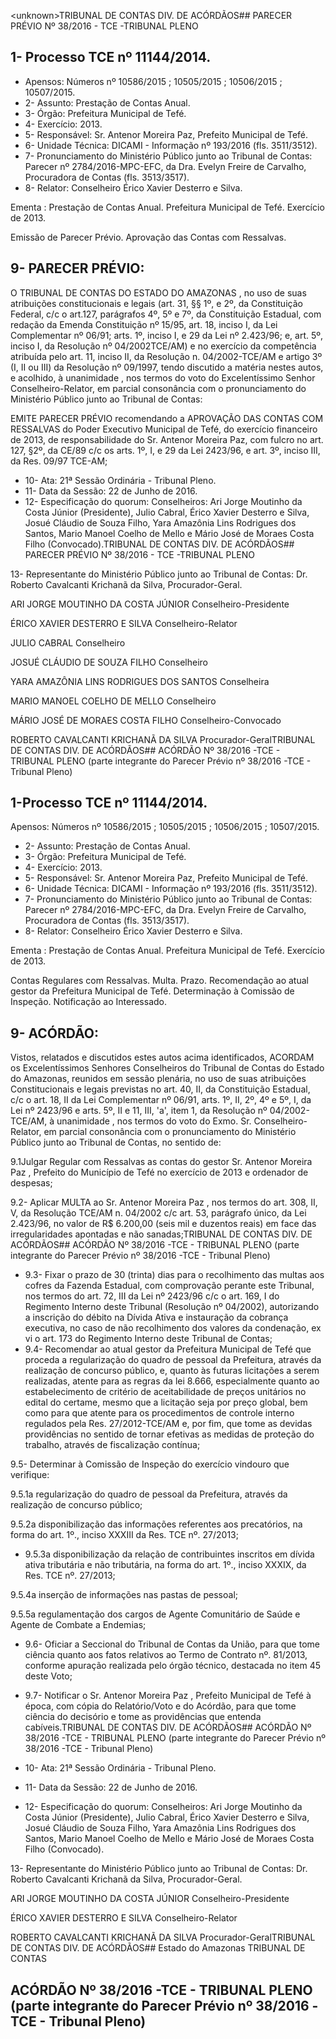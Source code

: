 &lt;unknown&gt;TRIBUNAL DE CONTAS DIV. DE ACÓRDÃOS## PARECER PRÉVIO Nº 38/2016 - TCE -TRIBUNAL PLENO

## 1- Processo TCE nº 11144/2014.

- Apensos: Números nº 10586/2015 ; 10505/2015 ; 10506/2015 ; 10507/2015.
- 2- Assunto: Prestação de Contas Anual.
- 3- Órgão: Prefeitura Municipal de Tefé.
- 4- Exercício: 2013.
- 5- Responsável: Sr. Antenor Moreira Paz, Prefeito Municipal de Tefé.
- 6- Unidade Técnica: DICAMI - Informação nº 193/2016 (fls. 3511/3512).
- 7- Pronunciamento do Ministério Público junto ao Tribunal de Contas: Parecer nº 2784/2016-MPC-EFC, da Dra. Evelyn Freire de Carvalho, Procuradora de Contas (fls. 3513/3517).
- 8- Relator: Conselheiro Érico Xavier Desterro e Silva.

Ementa : Prestação de Contas Anual. Prefeitura  Municipal  de  Tefé.  Exercício  de 2013.

Emissão  de  Parecer  Prévio.  Aprovação  das Contas com Ressalvas.

## 9- PARECER PRÉVIO:

O TRIBUNAL DE CONTAS DO ESTADO DO AMAZONAS ,  no  uso  de suas atribuições constitucionais e legais (art. 31, §§ 1º, e 2º, da Constituição Federal, c/c  o  art.127,  parágrafos  4º,  5º  e  7º,  da  Constituição  Estadual,  com  redação  da Emenda Constituição nº 15/95, art. 18, inciso I, da Lei Complementar nº 06/91; arts. 1º,  inciso  I,  e  29  da  Lei  nº  2.423/96;  e,  art.  5º,  inciso  I,  da  Resolução  nº  04/2002TCE/AM) e no exercício da competência atribuída pelo art. 11, inciso II, da Resolução n. 04/2002-TCE/AM e artigo 3º (I, II ou III) da Resolução nº 09/1997, tendo discutido a matéria nestes autos, e acolhido, à unanimidade , nos termos do voto do Excelentíssimo Senhor Conselheiro-Relator, em parcial consonância com o pronunciamento do Ministério Público junto ao Tribunal de Contas:

EMITE PARECER PRÉVIO recomendando a APROVAÇÃO DAS CONTAS COM RESSALVAS do  Poder  Executivo  Municipal  de  Tefé,  do  exercício financeiro de 2013, de responsabilidade do Sr.  Antenor  Moreira Paz, com fulcro no art. 127, §2º, da CE/89 c/c os arts. 1º, I, e 29 da Lei 2423/96, e art. 3º, inciso III, da Res. 09/97 TCE-AM;

- 10- Ata: 21ª Sessão Ordinária - Tribunal Pleno.
- 11- Data da Sessão: 22 de Junho de 2016.
- 12-  Especificação  do  quorum: Conselheiros:  Ari  Jorge  Moutinho  da  Costa  Júnior (Presidente),  Julio  Cabral,  Érico  Xavier  Desterro  e  Silva,  Josué  Cláudio  de  Souza Filho,  Yara  Amazônia Lins Rodrigues dos Santos, Mario  Manoel Coelho de  Mello e Mário José de Moraes Costa Filho (Convocado).TRIBUNAL DE CONTAS DIV. DE ACÓRDÃOS## PARECER PRÉVIO Nº 38/2016 - TCE -TRIBUNAL PLENO

13- Representante do Ministério Público junto ao Tribunal de Contas: Dr. Roberto Cavalcanti Krichanã da Silva, Procurador-Geral.

ARI JORGE MOUTINHO DA COSTA JÚNIOR Conselheiro-Presidente

ÉRICO XAVIER DESTERRO E SILVA Conselheiro-Relator

JULIO CABRAL Conselheiro

JOSUÉ CLÁUDIO DE SOUZA FILHO Conselheiro

YARA AMAZÔNIA LINS RODRIGUES DOS SANTOS Conselheira

MARIO MANOEL COELHO DE MELLO Conselheiro

MÁRIO JOSÉ DE MORAES COSTA FILHO Conselheiro-Convocado

ROBERTO CAVALCANTI KRICHANÃ DA SILVA Procurador-GeralTRIBUNAL DE CONTAS DIV. DE ACÓRDÃOS## ACÓRDÃO Nº 38/2016 -TCE - TRIBUNAL PLENO (parte integrante do Parecer Prévio nº 38/2016 -TCE - Tribunal Pleno)

## 1-Processo TCE nº 11144/2014.

Apensos: Números nº 10586/2015 ; 10505/2015 ; 10506/2015 ; 10507/2015.

- 2- Assunto: Prestação de Contas Anual.
- 3- Órgão: Prefeitura Municipal de Tefé.
- 4- Exercício: 2013.
- 5- Responsável: Sr. Antenor Moreira Paz, Prefeito Municipal de Tefé.
- 6- Unidade Técnica: DICAMI - Informação nº 193/2016 (fls. 3511/3512).
- 7- Pronunciamento do Ministério Público junto ao Tribunal de Contas: Parecer nº 2784/2016-MPC-EFC, da Dra. Evelyn Freire de Carvalho, Procuradora de Contas (fls. 3513/3517).
- 8- Relator: Conselheiro Érico Xavier Desterro e Silva.

Ementa : Prestação de Contas Anual. Prefeitura  Municipal  de  Tefé.  Exercício  de 2013.

Contas  Regulares  com  Ressalvas.  Multa. Prazo.  Recomendação  ao  atual  gestor  da Prefeitura Municipal de Tefé. Determinação à Comissão de Inspeção. Notificação ao Interessado.

## 9- ACÓRDÃO:

Vistos, relatados e discutidos estes autos acima identificados, ACORDAM os  Excelentíssimos  Senhores  Conselheiros  do  Tribunal  de  Contas  do Estado  do  Amazonas,  reunidos  em  sessão  plenária,  no  uso  de  suas  atribuições Constitucionais e legais previstas no art. 40, II, da Constituição Estadual, c/c o art. 18, II da Lei Complementar nº 06/91, arts. 1º, II, 2º, 4º e 5º, I, da Lei nº 2423/96 e arts. 5º, II e 11, III, 'a', item 1, da Resolução nº 04/2002-TCE/AM, à unanimidade , nos termos do voto do Exmo.  Sr.  Conselheiro-Relator, em  parcial  consonância com  o pronunciamento do Ministério Público junto ao Tribunal de Contas, no sentido de:

9.1Julgar  Regular  com  Ressalvas as  contas  do  gestor  Sr. Antenor Moreira  Paz ,  Prefeito  do  Município  de  Tefé  no  exercício  de  2013  e  ordenador  de despesas;

9.2- Aplicar MULTA ao Sr. Antenor Moreira Paz , nos termos do art. 308, II,  V, da Resolução TCE/AM n. 04/2002 c/c art. 53, parágrafo único, da Lei 2.423/96, no  valor  de R$  6.200,00 (seis  mil  e  duzentos  reais)  em  face  das  irregularidades apontadas e não sanadas;TRIBUNAL DE CONTAS DIV. DE ACÓRDÃOS## ACÓRDÃO Nº 38/2016 -TCE - TRIBUNAL PLENO (parte integrante do Parecer Prévio nº 38/2016 -TCE - Tribunal Pleno)

- 9.3- Fixar o prazo de 30 (trinta) dias para o recolhimento das multas aos cofres da Fazenda Estadual, com comprovação perante este Tribunal, nos termos do art.  72,  III  da  Lei  nº  2423/96  c/c  o  art.  169,  I  do  Regimento  Interno  deste  Tribunal (Resolução  nº  04/2002), autorizando a inscrição do débito na Dívida Ativa e instauração  da  cobrança  executiva,  no  caso  de  não  recolhimento  dos  valores  da condenação, ex vi o art. 173 do Regimento Interno deste Tribunal de Contas;
- 9.4- Recomendar ao atual gestor da Prefeitura Municipal de Tefé que proceda a regularização do quadro de pessoal da Prefeitura, através da realização de concurso público, e, quanto às futuras licitações a serem realizadas, atente para as regras da lei 8.666, especialmente  quanto  ao estabelecimento  de  critério de aceitabilidade de preços unitários no edital do certame, mesmo que a licitação seja por  preço  global,  bem  como  para  que  atente  para  os  procedimentos  de  controle interno  regulados  pela  Res.  27/2012-TCE/AM  e,  por  fim,  que  tome  as  devidas providências  no  sentido  de  tornar  efetivas  as  medidas  de  proteção  do  trabalho, através de fiscalização contínua;

9.5-  Determinar  à  Comissão  de  Inspeção do  exercício  vindouro  que verifique:

9.5.1a  regularização do quadro de pessoal da Prefeitura, através da realização de concurso público;

9.5.2a disponibilização das informações referentes aos precatórios, na forma do art. 1º., inciso XXXIII da Res. TCE nº. 27/2013;

- 9.5.3a  disponibilização  da  relação  de  contribuintes  inscritos  em dívida ativa tributária e não tributária, na forma do art. 1º., inciso XXXIX, da Res. TCE nº. 27/2013;

9.5.4a inserção de informações nas pastas de pessoal;

9.5.5a  regulamentação  dos  cargos  de  Agente  Comunitário  de Saúde e Agente de Combate a Endemias;

- 9.6- Oficiar a Seccional do Tribunal de Contas da União, para que tome ciência  quanto  aos  fatos  relativos  ao  Termo  de  Contrato  nº.  81/2013,  conforme apuração realizada pelo órgão técnico, destacada no item 45 deste Voto;
- 9.7-  Notificar o  Sr. Antenor Moreira Paz ,  Prefeito  Municipal de Tefé à época, com cópia do Relatório/Voto e do Acórdão, para que tome ciência do decisório e tome as providências que entenda cabíveis.TRIBUNAL DE CONTAS DIV. DE ACÓRDÃOS## ACÓRDÃO Nº 38/2016 -TCE - TRIBUNAL PLENO (parte integrante do Parecer Prévio nº 38/2016 -TCE - Tribunal Pleno)

- 10- Ata: 21ª Sessão Ordinária - Tribunal Pleno.
- 11- Data da Sessão: 22 de Junho de 2016.
- 12-  Especificação  do  quorum: Conselheiros:  Ari  Jorge  Moutinho  da  Costa  Júnior (Presidente),  Julio  Cabral,  Érico  Xavier  Desterro  e  Silva,  Josué  Cláudio  de  Souza Filho,  Yara  Amazônia Lins Rodrigues dos Santos, Mario  Manoel Coelho de  Mello e Mário José de Moraes Costa Filho (Convocado).

13- Representante do Ministério Público junto ao Tribunal de Contas: Dr. Roberto Cavalcanti Krichanã da Silva, Procurador-Geral.

ARI JORGE MOUTINHO DA COSTA JÚNIOR Conselheiro-Presidente

ÉRICO XAVIER DESTERRO E SILVA Conselheiro-Relator

ROBERTO CAVALCANTI KRICHANÃ DA SILVA Procurador-GeralTRIBUNAL DE CONTAS DIV. DE ACÓRDÃOS## Estado do Amazonas TRIBUNAL DE CONTAS

## ACÓRDÃO Nº 38/2016 -TCE - TRIBUNAL PLENO (parte integrante do Parecer Prévio nº 38/2016 -TCE - Tribunal Pleno)
